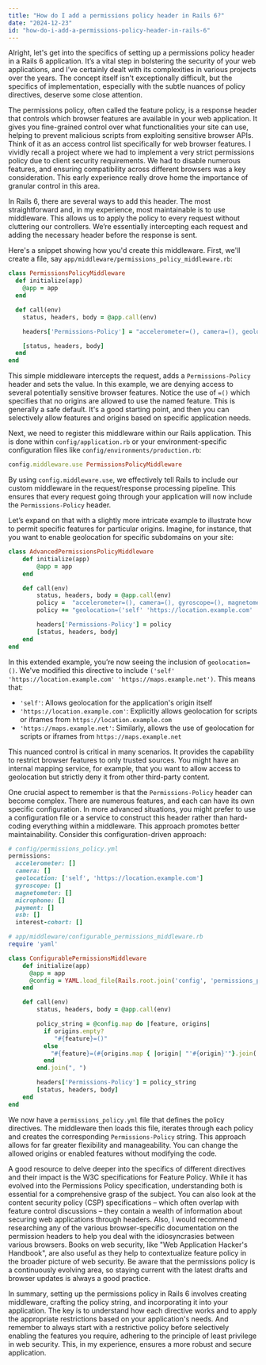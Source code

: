 ```yaml
---
title: "How do I add a permissions policy header in Rails 6?"
date: "2024-12-23"
id: "how-do-i-add-a-permissions-policy-header-in-rails-6"
---
```


Alright, let's get into the specifics of setting up a permissions policy header in a Rails 6 application. It’s a vital step in bolstering the security of your web applications, and I’ve certainly dealt with its complexities in various projects over the years. The concept itself isn't exceptionally difficult, but the specifics of implementation, especially with the subtle nuances of policy directives, deserve some close attention.

The permissions policy, often called the feature policy, is a response header that controls which browser features are available in your web application. It gives you fine-grained control over what functionalities your site can use, helping to prevent malicious scripts from exploiting sensitive browser APIs. Think of it as an access control list specifically for web browser features. I vividly recall a project where we had to implement a very strict permissions policy due to client security requirements. We had to disable numerous features, and ensuring compatibility across different browsers was a key consideration. This early experience really drove home the importance of granular control in this area.

In Rails 6, there are several ways to add this header. The most straightforward and, in my experience, most maintainable is to use middleware. This allows us to apply the policy to every request without cluttering our controllers. We’re essentially intercepting each request and adding the necessary header before the response is sent.

Here's a snippet showing how you'd create this middleware. First, we'll create a file, say `app/middleware/permissions_policy_middleware.rb`:

```ruby
class PermissionsPolicyMiddleware
  def initialize(app)
    @app = app
  end

  def call(env)
    status, headers, body = @app.call(env)

    headers['Permissions-Policy'] = "accelerometer=(), camera=(), geolocation=(), gyroscope=(), magnetometer=(), microphone=(), payment=(), usb=(), interest-cohort=()"

    [status, headers, body]
  end
end
```

This simple middleware intercepts the request, adds a `Permissions-Policy` header and sets the value. In this example, we are denying access to several potentially sensitive browser features. Notice the use of `=()` which specifies that no origins are allowed to use the named feature. This is generally a safe default. It's a good starting point, and then you can selectively allow features and origins based on specific application needs.

Next, we need to register this middleware within our Rails application. This is done within `config/application.rb` or your environment-specific configuration files like `config/environments/production.rb`:

```ruby
config.middleware.use PermissionsPolicyMiddleware
```

By using `config.middleware.use`, we effectively tell Rails to include our custom middleware in the request/response processing pipeline. This ensures that every request going through your application will now include the `Permissions-Policy` header.

Let’s expand on that with a slightly more intricate example to illustrate how to permit specific features for particular origins. Imagine, for instance, that you want to enable geolocation for specific subdomains on your site:

```ruby
class AdvancedPermissionsPolicyMiddleware
    def initialize(app)
        @app = app
    end

    def call(env)
        status, headers, body = @app.call(env)
        policy =  "accelerometer=(), camera=(), gyroscope=(), magnetometer=(), microphone=(), payment=(), usb=(), interest-cohort=(), "
        policy += "geolocation=('self' 'https://location.example.com' 'https://maps.example.net')"

        headers['Permissions-Policy'] = policy
        [status, headers, body]
    end
end
```

In this extended example, you’re now seeing the inclusion of `geolocation=()`. We've modified this directive to include `('self' 'https://location.example.com' 'https://maps.example.net')`. This means that:

*   `'self'`: Allows geolocation for the application's origin itself
*   `'https://location.example.com'`: Explicitly allows geolocation for scripts or iframes from `https://location.example.com`
*   `'https://maps.example.net'`: Similarly, allows the use of geolocation for scripts or iframes from `https://maps.example.net`

This nuanced control is critical in many scenarios. It provides the capability to restrict browser features to only trusted sources. You might have an internal mapping service, for example, that you want to allow access to geolocation but strictly deny it from other third-party content.

One crucial aspect to remember is that the `Permissions-Policy` header can become complex. There are numerous features, and each can have its own specific configuration. In more advanced situations, you might prefer to use a configuration file or a service to construct this header rather than hard-coding everything within a middleware. This approach promotes better maintainability. Consider this configuration-driven approach:

```ruby
# config/permissions_policy.yml
permissions:
  accelerometer: []
  camera: []
  geolocation: ['self', 'https://location.example.com']
  gyroscope: []
  magnetometer: []
  microphone: []
  payment: []
  usb: []
  interest-cohort: []

# app/middleware/configurable_permissions_middleware.rb
require 'yaml'

class ConfigurablePermissionsMiddleware
    def initialize(app)
      @app = app
      @config = YAML.load_file(Rails.root.join('config', 'permissions_policy.yml'))['permissions']
    end

    def call(env)
        status, headers, body = @app.call(env)

        policy_string = @config.map do |feature, origins|
          if origins.empty?
             "#{feature}=()"
          else
            "#{feature}=(#{origins.map { |origin| "'#{origin}'"}.join(' ')})"
          end
        end.join(", ")

        headers['Permissions-Policy'] = policy_string
        [status, headers, body]
    end
end
```

We now have a `permissions_policy.yml` file that defines the policy directives. The middleware then loads this file, iterates through each policy and creates the corresponding `Permissions-Policy` string. This approach allows for far greater flexibility and manageability. You can change the allowed origins or enabled features without modifying the code.

A good resource to delve deeper into the specifics of different directives and their impact is the W3C specifications for Feature Policy. While it has evolved into the Permissions Policy specification, understanding both is essential for a comprehensive grasp of the subject. You can also look at the content security policy (CSP) specifications – which often overlap with feature control discussions – they contain a wealth of information about securing web applications through headers. Also, I would recommend researching any of the various browser-specific documentation on the permission headers to help you deal with the idiosyncrasies between various browsers. Books on web security, like "Web Application Hacker's Handbook", are also useful as they help to contextualize feature policy in the broader picture of web security. Be aware that the permissions policy is a continuously evolving area, so staying current with the latest drafts and browser updates is always a good practice.

In summary, setting up the permissions policy in Rails 6 involves creating middleware, crafting the policy string, and incorporating it into your application. The key is to understand how each directive works and to apply the appropriate restrictions based on your application's needs. And remember to always start with a restrictive policy before selectively enabling the features you require, adhering to the principle of least privilege in web security. This, in my experience, ensures a more robust and secure application.
